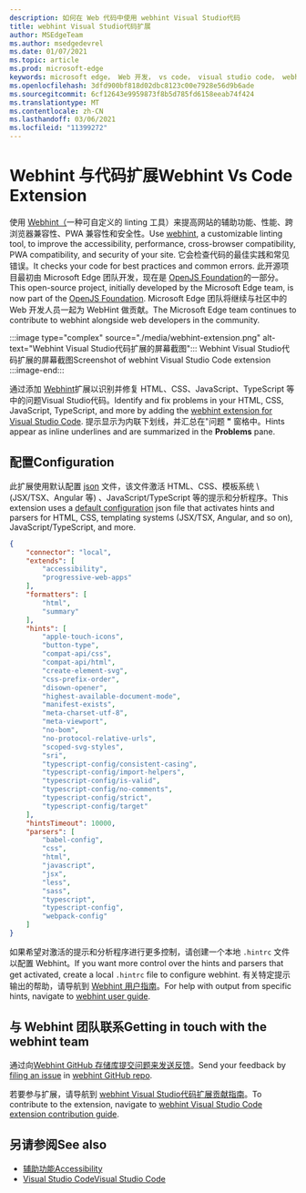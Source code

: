 ```yaml
---
description: 如何在 Web 代码中使用 webhint Visual Studio代码
title: webhint Visual Studio代码扩展
author: MSEdgeTeam
ms.author: msedgedevrel
ms.date: 01/07/2021
ms.topic: article
ms.prod: microsoft-edge
keywords: microsoft edge， Web 开发， vs code， visual studio code， webhint
ms.openlocfilehash: 3dfd900bf818d02dbc8123c00e7928e56d9b6ade
ms.sourcegitcommit: 6cf12643e9959873f8b5d785fd6158eeab74f424
ms.translationtype: MT
ms.contentlocale: zh-CN
ms.lasthandoff: 03/06/2021
ms.locfileid: "11399272"
---
```

# <a name="webhint-vs-code-extension"></a><span data-ttu-id="77fee-104">Webhint 与代码扩展</span><span class="sxs-lookup"><span data-stu-id="77fee-104">Webhint Vs Code Extension</span></span>  

<span data-ttu-id="77fee-105">使用 [Webhint（][WebhintMain]一种可自定义的 linting 工具）来提高网站的辅助功能、性能、跨浏览器兼容性、PWA 兼容性和安全性。</span><span class="sxs-lookup"><span data-stu-id="77fee-105">Use [webhint][WebhintMain], a customizable linting tool, to improve the accessibility, performance, cross-browser compatibility, PWA compatibility, and security of your site.</span></span>  <span data-ttu-id="77fee-106">它会检查代码的最佳实践和常见错误。</span><span class="sxs-lookup"><span data-stu-id="77fee-106">It checks your code for best practices and common errors.</span></span> <span data-ttu-id="77fee-107">此开源项目最初由 Microsoft Edge 团队开发，现在是 [OpenJS Foundation][OpenjsFoundation]的一部分。</span><span class="sxs-lookup"><span data-stu-id="77fee-107">This open-source project, initially developed by the Microsoft Edge team, is now part of the [OpenJS Foundation][OpenjsFoundation].</span></span>  <span data-ttu-id="77fee-108">Microsoft Edge 团队将继续与社区中的 Web 开发人员一起为 WebHint 做贡献。</span><span class="sxs-lookup"><span data-stu-id="77fee-108">The Microsoft Edge team continues to contribute to webhint alongside web developers in the community.</span></span>  

:::image type="complex" source="./media/webhint-extension.png" alt-text="Webhint Visual Studio代码扩展的屏幕截图":::
   <span data-ttu-id="77fee-110">Webhint Visual Studio代码扩展的屏幕截图</span><span class="sxs-lookup"><span data-stu-id="77fee-110">Screenshot of webhint Visual Studio Code extension</span></span>  
:::image-end:::

<!--![Screenshot of webhint Visual Studio Code extension][ImageWebhintExtension]  -->  

<span data-ttu-id="77fee-111">通过添加 [Webhint][VisualstudioMarketplaceWebhint]扩展以识别并修复 HTML、CSS、JavaScript、TypeScript 等中的问题Visual Studio代码。</span><span class="sxs-lookup"><span data-stu-id="77fee-111">Identify and fix problems in your HTML, CSS, JavaScript, TypeScript, and more by adding the [webhint extension for Visual Studio Code][VisualstudioMarketplaceWebhint].</span></span>  <span data-ttu-id="77fee-112">提示显示为内联下划线，并汇总在"问题 **"** 窗格中。</span><span class="sxs-lookup"><span data-stu-id="77fee-112">Hints appear as inline underlines and are summarized in the **Problems** pane.</span></span>  

## <a name="configuration"></a><span data-ttu-id="77fee-113">配置</span><span class="sxs-lookup"><span data-stu-id="77fee-113">Configuration</span></span>  

<span data-ttu-id="77fee-114">此扩展使用默认配置 [json][GithubWebhintioIndexjson] 文件，该文件激活 HTML、CSS、模板系统 \ (JSX/TSX、Angular 等\) 、JavaScript/TypeScript 等的提示和分析程序。</span><span class="sxs-lookup"><span data-stu-id="77fee-114">This extension uses a [default configuration][GithubWebhintioIndexjson] json file that activates hints and parsers for HTML, CSS, templating systems \(JSX/TSX, Angular, and so on\), JavaScript/TypeScript, and more.</span></span>  

```json
{
    "connector": "local",
    "extends": [
        "accessibility",
        "progressive-web-apps"
    ],
    "formatters": [
        "html",
        "summary"
    ],
    "hints": [
        "apple-touch-icons",
        "button-type",
        "compat-api/css",
        "compat-api/html",
        "create-element-svg",
        "css-prefix-order",
        "disown-opener",
        "highest-available-document-mode",
        "manifest-exists",
        "meta-charset-utf-8",
        "meta-viewport",
        "no-bom",
        "no-protocol-relative-urls",
        "scoped-svg-styles",
        "sri",
        "typescript-config/consistent-casing",
        "typescript-config/import-helpers",
        "typescript-config/is-valid",
        "typescript-config/no-comments",
        "typescript-config/strict",
        "typescript-config/target"
    ],
    "hintsTimeout": 10000,
    "parsers": [
        "babel-config",
        "css",
        "html",
        "javascript",
        "jsx",
        "less",
        "sass",
        "typescript",
        "typescript-config",
        "webpack-config"
    ]
}
```  

<span data-ttu-id="77fee-115">如果希望对激活的提示和分析程序进行更多控制，请创建一个本地 `.hintrc` 文件以配置 Webhint。</span><span class="sxs-lookup"><span data-stu-id="77fee-115">If you want more control over the hints and parsers that get activated, create a local `.hintrc` file to configure webhint.</span></span>  <span data-ttu-id="77fee-116">有关特定提示输出的帮助，请导航到 [Webhint 用户指南][WebhintDocsUserguideConfiguringSummary]。</span><span class="sxs-lookup"><span data-stu-id="77fee-116">For help with output from specific hints, navigate to [webhint user guide][WebhintDocsUserguideConfiguringSummary].</span></span>  

## <a name="getting-in-touch-with-the-webhint-team"></a><span data-ttu-id="77fee-117">与 Webhint 团队联系</span><span class="sxs-lookup"><span data-stu-id="77fee-117">Getting in touch with the webhint team</span></span>  

<span data-ttu-id="77fee-118">通过向[][GithubWebhintioIssuesNew][Webhint GitHub 存储库提交问题来发送反馈][GithubWebhintio]。</span><span class="sxs-lookup"><span data-stu-id="77fee-118">Send your feedback by [filing an issue][GithubWebhintioIssuesNew] in [webhint GitHub repo][GithubWebhintio].</span></span>  

<span data-ttu-id="77fee-119">若要参与扩展，请导航到 [webhint Visual Studio代码扩展贡献指南][GithubWebhintioExtensionVscodeContributing]。</span><span class="sxs-lookup"><span data-stu-id="77fee-119">To contribute to the extension, navigate to [webhint Visual Studio Code extension contribution guide][GithubWebhintioExtensionVscodeContributing].</span></span>  

## <a name="see-also"></a><span data-ttu-id="77fee-120">另请参阅</span><span class="sxs-lookup"><span data-stu-id="77fee-120">See also</span></span>  

*   [<span data-ttu-id="77fee-121">辅助功能</span><span class="sxs-lookup"><span data-stu-id="77fee-121">Accessibility</span></span>][AccessibilityIndex]  
*   [<span data-ttu-id="77fee-122">Visual Studio Code</span><span class="sxs-lookup"><span data-stu-id="77fee-122">Visual Studio Code</span></span>][VisualstudiocodeIndex]  

<!-- image links -->  

<!--[ImageWebhintExtension]: ./media/webhint-extension.png "Screenshot of webhint Visual Studio Code extension"  -->  

<!--links -->  

[AccessibilityIndex]: /microsoft-edge/accessibility "辅助功能|Microsoft Docs"  

[VisualstudiocodeIndex]: /microsoft-edge/visual-studio-code/index "Visual Studio代码|Microsoft Docs"  

[GithubWebhintio]: https://github.com/webhintio/hint "webhint |GitHub"  
[GithubWebhintioExtensionVscodeContributing]: https://github.com/webhintio/hint/blob/master/packages/extension-vscode/CONTRIBUTING.md "贡献 - webhint |GitHub"  
[GithubWebhintioIndexjson]: https://github.com/webhintio/hint/blob/master/packages/configuration-development/index.json "index.js- webhintio/hint |GitHub"
[GithubWebhintioIssuesNew]: https://github.com/webhintio/hint/issues/new "新问题 - webhintio/hint |GitHub"  

[VisualstudioMarketplaceWebhint]: https://marketplace.visualstudio.com/items?itemName=webhint.vscode-webhint "webhint |Visual Studio市场"  

[OpenjsFoundation]:  https://openjsf.org "OpenJS Foundation"  

[WebhintDocsUserguideConfiguringSummary]: https://webhint.io/docs/user-guide/configuring-webhint/summary "配置 Webhint |webhint 文档"  
[WebhintMain]:  https://webhint.io "webhint"  
